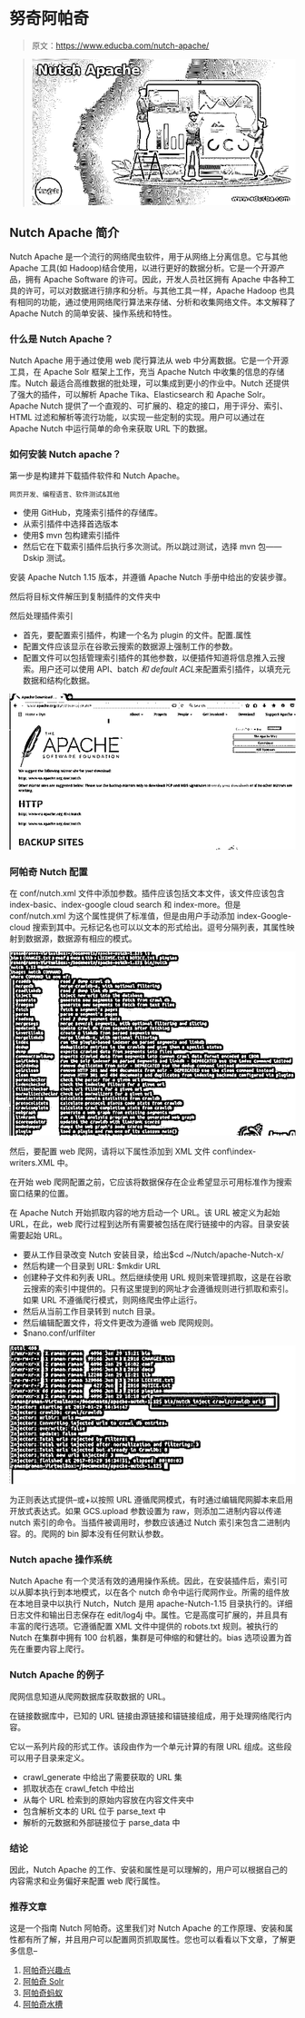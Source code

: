 # 努奇阿帕奇

> 原文：<https://www.educba.com/nutch-apache/>

> ![Nutch Apache](img/fe97ea1fdbb9a06dcde2479bc28e95c7.png)
> 
> 

## Nutch Apache 简介

Nutch Apache 是一个流行的网络爬虫软件，用于从网络上分离信息。它与其他 Apache 工具(如 Hadoop)结合使用，以进行更好的数据分析。它是一个开源产品，拥有 Apache Software 的许可。因此，开发人员社区拥有 Apache 中各种工具的许可，可以对数据进行排序和分析。与其他工具一样，Apache Hadoop 也具有相同的功能，通过使用网络爬行算法来存储、分析和收集网络文件。本文解释了 Apache Nutch 的简单安装、操作系统和特性。

### 什么是 Nutch Apache？

Nutch Apache 用于通过使用 web 爬行算法从 web 中分离数据。它是一个开源工具，在 Apache Solr 框架上工作，充当 Apache Nutch 中收集的信息的存储库。Nutch 最适合高维数据的批处理，可以集成到更小的作业中。Nutch 还提供了强大的插件，可以解析 Apache Tika、Elasticsearch 和 Apache Solr。Apache Nutch 提供了一个直观的、可扩展的、稳定的接口，用于评分、索引、HTML 过滤和解析等流行功能，以实现一些定制的实现。用户可以通过在 Apache Nutch 中运行简单的命令来获取 URL 下的数据。

### 如何安装 Nutch apache？

第一步是构建并下载插件软件和 Nutch Apache。

<small>网页开发、编程语言、软件测试&其他</small>

*   使用 GitHub，克隆索引插件的存储库。
*   从索引插件中选择首选版本
*   使用$ mvn 包构建索引插件
*   然后它在下载索引插件后执行多次测试。所以跳过测试，选择 mvn 包——Dskip 测试。

安装 Apache Nutch 1.15 版本，并遵循 Apache Nutch 手册中给出的安装步骤。

然后将目标文件解压到复制插件的文件夹中

然后处理插件索引

*   首先，要配置索引插件，构建一个名为 plugin 的文件。配置.属性
*   配置文件应该显示在谷歌云搜索的数据源上强制工作的参数。
*   配置文件可以包括管理索引插件的其他参数，以便插件知道将信息推入云搜索。用户还可以使用 API、batch *和 default ACL*来配置索引插件，以填充元数据和结构化数据。

![Nutch Apache output 1](img/7ada6a545b2418979bb6630c4d3fbf94.png)



### 阿帕奇 Nutch 配置

在 conf/nutch.xml 文件中添加参数。插件应该包括文本文件，该文件应该包含 index-basic、index-google cloud search 和 index-more。但是 conf/nutch.xml 为这个属性提供了标准值，但是由用户手动添加 index-Google-cloud 搜索到其中。元标记名也可以以文本的形式给出。逗号分隔列表，其属性映射到数据源，数据源有相应的模式。

![Nutch Apache output 2](img/02f679d676ca59c10fcf7993c55e937d.png)



然后，要配置 web 爬网，请将以下属性添加到 XML 文件 conf\index-writers.XML 中。

在开始 web 爬网配置之前，它应该将数据保存在企业希望显示可用标准作为搜索窗口结果的位置。

在 Apache Nutch 开始抓取内容的地方启动一个 URL。该 URL 被定义为起始 URL，在此，web 爬行过程到达所有需要被包括在爬行链接中的内容。目录安装需要起始 URL。

*   要从工作目录改变 Nutch 安装目录，给出$cd ~/Nutch/apache-Nutch-x/
*   然后构建一个目录到 URL: $mkdir URL
*   创建种子文件和列表 URL。然后继续使用 URL 规则来管理抓取，这是在谷歌云搜索的索引中提供的。只有这里提到的网址才会遵循规则进行抓取和索引。如果 URL 不遵循爬行模式，则网络爬虫停止运行。
*   然后从当前工作目录转到 nutch 目录。
*   然后编辑配置文件，将文件更改为遵循 web 爬网规则。
*   $nano.conf/urlfilter

![output 3](img/fac371e356bbfb3ee0013eb1342b5fab.png)



为正则表达式提供–或+以按照 URL 遵循爬网模式，有时通过编辑爬网脚本来启用开放式表达式。如果 GCS.upload 参数设置为 raw，则添加二进制内容以传递 nutch 索引的命令。当插件被调用时，参数应该通过 Nutch 索引来包含二进制内容。的。爬网的 bin 脚本没有任何默认参数。

### Nutch apache 操作系统

Nutch Apache 有一个灵活有效的通用操作系统。因此，在安装插件后，索引可以从脚本执行到本地模式，以在各个 nutch 命令中运行爬网作业。所需的组件放在本地目录中以执行 Nutch，Nutch 是用 apache-Nutch-1.15 目录执行的。详细日志文件和输出日志保存在 edit/log4j 中。属性。它是高度可扩展的，并且具有丰富的爬行选项。它遵循配置 XML 文件中提供的 robots.txt 规则。被执行的 Nutch 在集群中拥有 100 台机器，集群是可伸缩的和健壮的。bias 选项设置为首先在重要内容上爬行。

### Nutch Apache 的例子

爬网信息知道从爬网数据库获取数据的 URL。

在链接数据库中，已知的 URL 链接由源链接和锚链接组成，用于处理网络爬行内容。

它以一系列片段的形式工作。该段由作为一个单元计算的有限 URL 组成。这些段可以用子目录来定义。

*   crawl_generate 中给出了需要获取的 URL 集
*   抓取状态在 crawl_fetch 中给出
*   从每个 URL 检索到的原始内容放在内容文件夹中
*   包含解析文本的 URL 位于 parse_text 中
*   解析的元数据和外部链接位于 parse_data 中

### 结论

因此，Nutch Apache 的工作、安装和属性是可以理解的，用户可以根据自己的内容需求和业务偏好来配置 web 爬行属性。

### 推荐文章

这是一个指南 Nutch 阿帕奇。这里我们对 Nutch Apache 的工作原理、安装和属性都有所了解，并且用户可以配置网页抓取属性。您也可以看看以下文章，了解更多信息–

1.  [阿帕奇兴趣点](https://www.educba.com/apache-poi/)
2.  [阿帕奇 Solr](https://www.educba.com/apache-solr/)
3.  [阿帕奇蚂蚁](https://www.educba.com/apache-ant/)
4.  [阿帕奇水槽](https://www.educba.com/apache-flume/)






